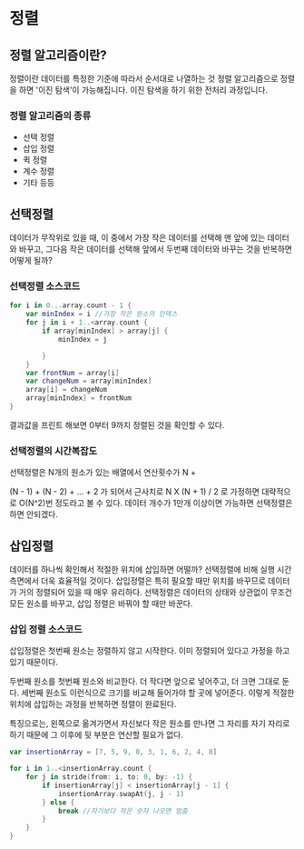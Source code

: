 # 정렬

## 정렬 알고리즘이란? 
정렬이란 데이터를 특정한 기준에 따라서 순서대로 나열하는 것
정렬 알고리즘으로 정렬을 하면 '이진 탐색'이 가능해집니다. 이진 탐색을 하기 위한 전처리 과정입니다. 

### 정렬 알고리즘의 종류
- 선택 정렬
- 삽입 정렬
- 퀵 정렬
- 계수 정렬
- 기타 등등

## 선택정렬

데이터가 무작위로 있을 때, 이 중에서 가장 작은 데이터를 선택해 맨 앞에 있는 데이터와 바꾸고, 그다음 작은 데이터를 선택해 앞에서 두번째 데이터와 바꾸는 것을 반복하면 어떻게 될까?

### 선택정렬 소스코드
```Swift
for i in 0...array.count - 1 {
    var minIndex = i //가장 작은 원소의 인덱스
    for j in i + 1..<array.count {
        if array[minIndex] > array[j] {
            minIndex = j

        }
    }
    var frontNum = array[i]
    var changeNum = array[minIndex]
    array[i] = changeNum
    array[minIndex] = frontNum
}
```

결과값을 프린트 해보면 0부터 9까지 정렬된 것을 확인할 수 있다. 

### 선택정렬의 시간복잡도
선택정렬은 N개의 원소가 있는 배열에서 연산횟수가 N + 

(N - 1) + (N - 2) + ... + 2 가 되어서 
근사치로 N X (N + 1) / 2 로 가정하면 대략적으로 O(N^2)번 정도라고 볼 수 있다. 데이터 개수가 1만개 이상이면 가능하면 선택정렬은 하면 안되겠다.

## 삽입정렬

데이터를 하나씩 확인해서 적절한 위치에 삽입하면 어떨까? 선택정렬에 비해 실행 시간 측면에서 더욱 효율적일 것이다. 삽입정렬은 특히 필요할 때만 위치를 바꾸므로 데이터가 거의 정렬되어 있을 때 매우 유리하다. 선택정렬은 데이터의 상태와 상관없이 무조건 모든 원소를 바꾸고, 삽입 정렬은 바꿔야 할 때만 바꾼다. 

### 삽입 정렬 소스코드
삽입정렬은 첫번째 원소는 정렬하지 않고 시작한다. 이미 정렬되어 있다고 가정을 하고 있기 때문이다. 

두번째 원소를 첫번째 원소와 비교한다. 더 작다면 앞으로 넣어주고, 더 크면 그대로 둔다. 세번째 원소도 이런식으로 크기를 비교해 들어가야 할 곳에 넣어준다. 이렇게 적절한 위치에 삽입하는 과정을 반복하면 정렬이 완료된다. 

특징으로는, 왼쪽으로 옮겨가면서 자신보다 작은 원소를 만나면 그 자리를 자기 자리로 하기 때문에 그 이후에 뒷 부분은 연산할 필요가 없다. 

```Swift
var insertionArray = [7, 5, 9, 0, 3, 1, 6, 2, 4, 8]

for i in 1..<insertionArray.count {
    for j in stride(from: i, to: 0, by: -1) {
        if insertionArray[j] < insertionArray[j - 1] {
            insertionArray.swapAt(j, j - 1)
        } else {
            break //자기보다 작은 숫자 나오면 멈춤
        }
    }
}
```